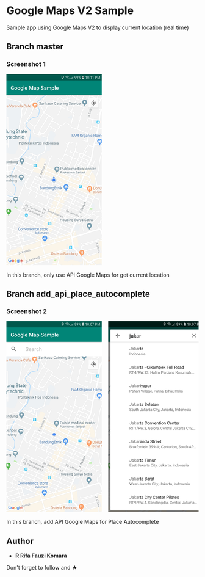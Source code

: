 # Google Maps V2 Sample
Sample app using Google Maps V2 to display current location (real time)

## Branch master
### Screenshot 1
<pre>
<img src="Screenshot/Screenshot_1.jpg" width="250" height="500">
</pre>

In this branch, only use API Google Maps for get current location

## Branch add_api_place_autocomplete
### Screenshot 2 
<pre>
<img src="Screenshot/Screenshot_2.jpg" width="250" height="500">  <img src="Screenshot/Screenshot_3.jpg" width="250" height="500">  <img src="Screenshot/Screenshot_4.jpg" width="250" height="500">
</pre>

In this branch, add API Google Maps for Place Autocomplete

## Author

* **R Rifa Fauzi Komara**

Don't forget to follow and ★
